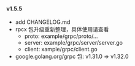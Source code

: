#### v1.5.5

- add CHANGELOG.md
- rpcx 包升级重新整理，具体使用请查看
    - proto: example/grpc/proto/...
    - server: example/grpc/server/server.go
    - client: xample/grpc/client.go
- google.golang.org/grpc 包: v1.31.0 => v1.32.0